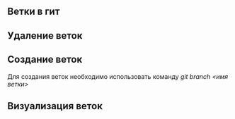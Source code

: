 ## Ветки в гит

## Удаление веток

## Создание веток

Для создания веток необходимо использовать команду *git branch <имя ветки>*

## Визуализация веток